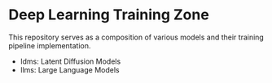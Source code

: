 # Deep Learning Training Zone

This repository serves as a composition of various models and their training pipeline implementation.

- ldms: Latent Diffusion Models
- llms: Large Language Models
